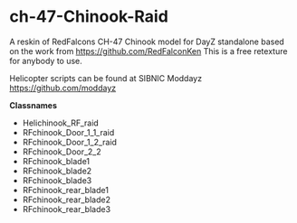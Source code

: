 # ch-47-Chinook-Raid
A reskin of RedFalcons CH-47 Chinook model for DayZ standalone based on the work from https://github.com/RedFalconKen
This is a free retexture for anybody to use.

Helicopter scripts can be found at SIBNIC Moddayz https://github.com/moddayz

**Classnames**
* Helichinook_RF_raid
* RFchinook_Door_1_1_raid
* RFchinook_Door_1_2_raid
* RFchinook_Door_2_2
* RFchinook_blade1
* RFchinook_blade2
* RFchinook_blade3
* RFchinook_rear_blade1
* RFchinook_rear_blade2
* RFchinook_rear_blade3
